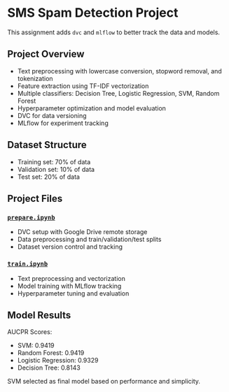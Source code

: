# SMS Spam Detection Project

This assignment adds `dvc` and `mlflow` to better track the data and models.

## Project Overview

- Text preprocessing with lowercase conversion, stopword removal, and tokenization
- Feature extraction using TF-IDF vectorization
- Multiple classifiers: Decision Tree, Logistic Regression, SVM, Random Forest
- Hyperparameter optimization and model evaluation
- DVC for data versioning
- MLflow for experiment tracking

## Dataset Structure

- Training set: 70% of data
- Validation set: 10% of data
- Test set: 20% of data

## Project Files

### [`prepare.ipynb`](./prepare.ipynb)

- DVC setup with Google Drive remote storage
- Data preprocessing and train/validation/test splits
- Dataset version control and tracking

### [`train.ipynb`](./train.ipynb)

- Text preprocessing and vectorization
- Model training with MLflow tracking
- Hyperparameter tuning and evaluation

## Model Results

AUCPR Scores:
- SVM: 0.9419
- Random Forest: 0.9419
- Logistic Regression: 0.9329 
- Decision Tree: 0.8143

SVM selected as final model based on performance and simplicity.
